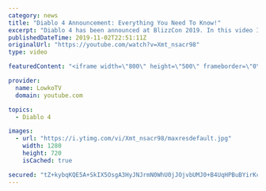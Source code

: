 ```yaml
---
category: news
title: "Diablo 4 Announcement: Everything You Need To Know!"
excerpt: "Diablo 4 has been announced at BlizzCon 2019. In this video I go over everything you need to know about this upcoming Blizzard Entertainment game."
publishedDateTime: 2019-11-02T22:51:11Z
originalUrl: "https://youtube.com/watch?v=Xmt_nsacr98"
type: video

featuredContent: "<iframe width=\"800\" height=\"500\" frameborder=\"0\" src=\"https://www.youtube.com/embed/Xmt_nsacr98\" allow=\"accelerometer; autoplay; encrypted-media; gyroscope; picture-in-picture\" allowfullscreen></iframe>"

provider:
  name: LowkoTV
  domain: youtube.com

topics:
  - Diablo 4

images:
  - url: "https://i.ytimg.com/vi/Xmt_nsacr98/maxresdefault.jpg"
    width: 1280
    height: 720
    isCached: true

secured: "tZ+kybqKQE5A+SkIX5OsgA3HyJNJrmN0WhU0jJOjvbUMJ0+B4UqHPBuBYirKcsG4xCePvJqGDAkyQaXw3NCpo3eZkn8zd4/YDB1v3osVwj+esp3D67K+DKFxGf10ywLxO4FK/tyNRDhRoakhc8Er2WC1Tc9iaBTIl7fhK1usqkrTB7yn1a1VCtwG0fp4HthAryZZvCObNisbyYJdqY67RN02Cgx5iBwJqCWMu4p5y5vokanc+JwFDd6GBoYLzYDuMWiQmt4kvShZmGdNuEucmwjjlcUAjl9T+qvUu26gvK2Hlw1e7jKy0txqrS3MRbrKlQosSsXLz0KRrPwBqv/a3U8NSFRj+am02bVY2dnVBOQh3Yfwap5ZamzxbV6l4QDxIOiMqtkRTlMO8DdSIxi7Y3xgusVmo0yRfFtAFehR1rV8JDEq1LMknnRvVAHulqnU;m1tbyYTMF90wWWFRHz0WkQ=="
---
```


